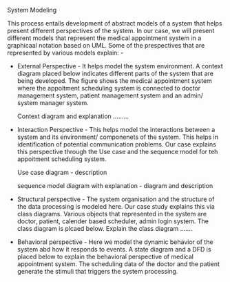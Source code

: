 System Modeling

This process entails development of abstract models of a system that helps present different perspectives of the system. In our case, we will present different models that represent the medical appointment system in a graphicaal notation based on UML. Some of the prespectives that are represented by various models explain: -

* External Perspective - It helps model the system environment. A context diagram placed below indicates different parts of the system that are being developed. The figure shows the medical appointment system where the appoitment scheduling system is connected to doctor management system, patient management system and an admin/ system manager system.

  Context diagram and explanation .........
* Interaction Perspective - This helps model the interactions between a system and its environment/ componenets of the system. This helps in identification of potential communication problems. Our case explains this perspective through the Use case and the sequence model for teh appoitment scheduling system.

  Use case diagram - description

  sequence model diagram with explanation - diagram and description
* Structural perspective - The system organisation and the structure of the data processing is modeled here. Our case study explains this via class diagrams. Various objects that represented in the system are doctor, patient, calender based scheduler, admin login system. The class diagram is plcaed below. Explain the class diagram .......
* Behavioral perspective - Here we model the dynamic behavior of the system abd how it responds to events.  A state diagram and a DFD is placed below to explain the behavioral perspective of medical appointment system. The scheduling data of the doctor and the patient generate the stimuli that triggers the system processing.
